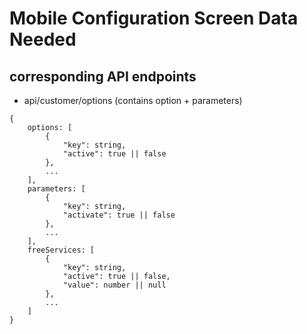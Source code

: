 # Mobile Configuration Screen Data Needed

## corresponding API endpoints
- api/customer/options (contains option + parameters)

```
{
    options: [
        {
            "key": string,
            "active": true || false
        },
        ...
    ],
    parameters: [
        {
            "key": string,
            "activate": true || false
        },
        ...
    ],
    freeServices: [
        {
            "key": string,
            "active": true || false,
            "value": number || null
        },
        ...
    ]
}
```